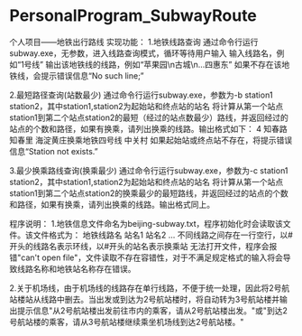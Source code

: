 # PersonalProgram_SubwayRoute
个人项目——地铁出行路线
实现功能：
1.地铁线路查询
通过命令行运行subway.exe，无参数，进入线路查询模式，循环等待用户输入
输入线路名，例如“1号线”
输出该地铁线的线路，例如“苹果园\n古城\n...四惠东”
如果不存在该地铁线，会提示错误信息“No such line;”

2.最短路径查询(站数最少)
通过命令行运行subway.exe，参数为-b station1 station2，其中station1,station2为起始站和终点站的站名
将计算从第一个站点station1到第二个站点station2的最短（经过的站点数最少）路线，并返回经过的站点的个数和路径，如果有换乘，请列出换乘的线路。输出格式如下：
4
知春路
知春里
海淀黄庄换乘地铁四号线
中关村
如果起始站或终点站不存在，将提示错误信息“Station not exists.”

3.最少换乘路线查询(换乘最少)
通过命令行运行subway.exe，参数为-c station1 station2，其中station1,station2为起始站和终点站的站名
将计算从第一个站点station1到第二个站点station2的换乘最少的最短路线，并返回经过的站点的个数和路径，如果有换乘，请列出换乘的线路。输出格式同上。

程序说明：
1.地铁信息文件命名为beijing-subway.txt，程序初始化时会读取该文件。该文件格式为：
地铁线路名
站名1
站名2
...
不同线路之间存在一行空行，以#开头的线路名表示环线，以#开头的站名表示换乘站
无法打开文件，程序会报错"can't open file"，文件读取不存在容错性，对于不满足规定格式的输入将会导致线路名称和地铁站名称存在错误。

2.关于机场线，由于机场线的线路存在单行线路，不便于统一处理，因此将2号航站楼站从线路中删去。当出发或到达为2号航站楼时，将自动转为3号航站楼并输出提示信息"从2号航站楼出发前往市内的乘客，请从2号航站楼出发。"或"到达2号航站楼的乘客，请从3号航站楼继续乘坐机场线到达2号航站楼。"
